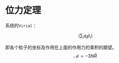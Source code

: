 # 位力定理

系统的`Virial`：

$$\left\langle\sum_{i} q_{i} \dot{p}_{i}\right\rangle$$

即各个粒子的坐标及作用在上面的作用力的乘积的期望。
$$
\mathscr{M}=-3 N \bar{R}
$$